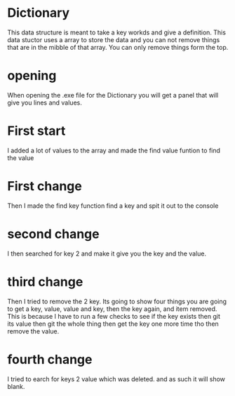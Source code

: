 # Dictionary
This data structure is meant to take a key workds and give a definition. This data stuctor uses a array to store the data and you can not remove things that are in the mibble of that array. You can only remove things form the top.

# opening
When opening the .exe file for the Dictionary you will get a panel that will give you lines and values.

# First start
I added a lot of values to the array and made the  find value funtion to find the value

# First change
Then I made the find key function find a key and spit it out to the console
# second change
I then searched for key 2 and make it give you the key and the value.

# third change
Then I tried to remove the 2 key. Its going to show four things you are going to get a key, value, value and key, then the key again, and item removed. This is because I have to run a few checks to see if the key exists then git its value then git the whole thing then get the key one more time tho then remove the value.

# fourth change
I tried to earch for keys 2 value which was deleted. and as such it will show blank.